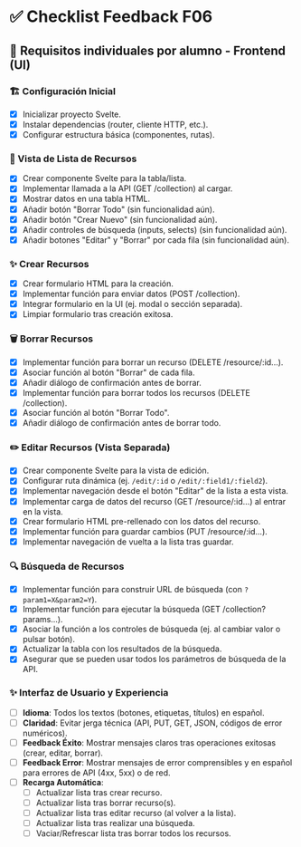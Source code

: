 # ✅ Checklist Feedback F06

## 🎨 Requisitos individuales por alumno - Frontend (UI)

### 🏗️ Configuración Inicial
- [X] Inicializar proyecto Svelte.
- [X] Instalar dependencias (router, cliente HTTP, etc.).
- [X] Configurar estructura básica (componentes, rutas).

### 📄 Vista de Lista de Recursos
- [X] Crear componente Svelte para la tabla/lista.
- [X] Implementar llamada a la API (GET /collection) al cargar.
- [X] Mostrar datos en una tabla HTML.
- [X] Añadir botón "Borrar Todo" (sin funcionalidad aún).
- [X] Añadir botón "Crear Nuevo" (sin funcionalidad aún).
- [X] Añadir controles de búsqueda (inputs, selects) (sin funcionalidad aún).
- [X] Añadir botones "Editar" y "Borrar" por cada fila (sin funcionalidad aún).

### ✨ Crear Recursos
- [X] Crear formulario HTML para la creación.
- [X] Implementar función para enviar datos (POST /collection).
- [X] Integrar formulario en la UI (ej. modal o sección separada).
- [X] Limpiar formulario tras creación exitosa.

### 🗑️ Borrar Recursos
- [X] Implementar función para borrar un recurso (DELETE /resource/:id...). 
- [X] Asociar función al botón "Borrar" de cada fila.
- [X] Añadir diálogo de confirmación antes de borrar.
- [X] Implementar función para borrar todos los recursos (DELETE /collection).
- [X] Asociar función al botón "Borrar Todo".
- [X] Añadir diálogo de confirmación antes de borrar todo.

### ✏️ Editar Recursos (Vista Separada)
- [X] Crear componente Svelte para la vista de edición.
- [X] Configurar ruta dinámica (ej. `/edit/:id` o `/edit/:field1/:field2`).
- [X] Implementar navegación desde el botón "Editar" de la lista a esta vista.
- [X] Implementar carga de datos del recurso (GET /resource/:id...) al entrar en la vista.
- [X] Crear formulario HTML pre-rellenado con los datos del recurso.
- [X] Implementar función para guardar cambios (PUT /resource/:id...). 
- [X] Implementar navegación de vuelta a la lista tras guardar.

### 🔍 Búsqueda de Recursos
- [X] Implementar función para construir URL de búsqueda (con `?param1=X&param2=Y`).
- [X] Implementar función para ejecutar la búsqueda (GET /collection?params...). 
- [X] Asociar la función a los controles de búsqueda (ej. al cambiar valor o pulsar botón).
- [X] Actualizar la tabla con los resultados de la búsqueda.
- [X] Asegurar que se pueden usar todos los parámetros de búsqueda de la API.

### ✨ Interfaz de Usuario y Experiencia
- [ ] **Idioma**: Todos los textos (botones, etiquetas, títulos) en español.
- [ ] **Claridad**: Evitar jerga técnica (API, PUT, GET, JSON, códigos de error numéricos).
- [ ] **Feedback Éxito**: Mostrar mensajes claros tras operaciones exitosas (crear, editar, borrar).
- [ ] **Feedback Error**: Mostrar mensajes de error comprensibles y en español para errores de API (4xx, 5xx) o de red.
- [ ] **Recarga Automática**: 
    - [ ] Actualizar lista tras crear recurso.
    - [ ] Actualizar lista tras borrar recurso(s).
    - [ ] Actualizar lista tras editar recurso (al volver a la lista).
    - [ ] Actualizar lista tras realizar una búsqueda.
    - [ ] Vaciar/Refrescar lista tras borrar todos los recursos.
